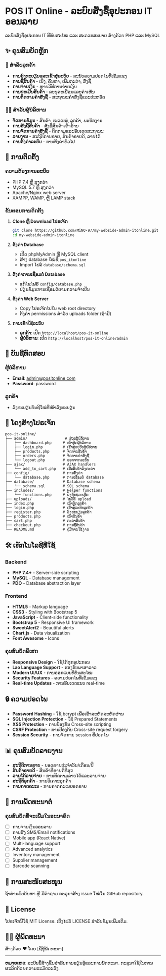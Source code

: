 # POS IT Online - ລະບົບສັ່ງຊື້ອຸປະກອນ IT ອອນລາຍ

ລະບົບສັ່ງຊື້ອຸປະກອນ IT ທີ່ທັນສະໄໝ ແລະ ສະດວກສະບາຍ ສ້າງດ້ວຍ PHP ແລະ MySQL

## ✨ ຄຸນສົມບັດຫຼັກ

### 🛒 ສໍາລັບລູກຄ້າ
- **ການລົງທະບຽນແລະເຂົ້າສູ່ລະບົບ** - ລະບົບຄວາມປອດໄພທີ່ເຂັ້ມແຂງ
- **ການຊື້ສິນຄ້າ** - ເບິ່ງ, ຄົ້ນຫາ, ເພີ່ມກະຕ່າ, ສັ່ງຊື້
- **ການຈ່າຍເງິນ** - ຫຼາຍວິທີການຈ່າຍເງິນ
- **ການປະເມີນສິນຄ້າ** - ລະບຸຄະເນື່ອນແລະຄຳເຫັນ
- **ການຕິດຕາມຄໍາສັ່ງຊື້** - ສະຖານະຄໍາສັ່ງຊື້ແລະປະຫວັດ

### 👨‍💼 ສໍາລັບຜູ້ບໍລິຫານ
- **ຈັດການຂໍ້ມູນ** - ສິນຄ້າ, ໝວດໝູ່, ລູກຄ້າ, ພະນັກງານ
- **ການສັ່ງຊື້ສິນຄ້າ** - ສັ່ງຊື້ສິນຄ້າເຂົ້າຮ້ານ
- **ການຈັດການຄໍາສັ່ງຊື້** - ຕິດຕາມແລະອັບເດດສະຖານະ
- **ລາຍງານ** - ສະຖິຕິການຂາຍ, ສິນຄ້າຂາຍດີ, ລາຍໄດ້
- **ການຕັ້ງຄ່າລະບົບ** - ການຕັ້ງຄ່າທົ່ວໄປ

## 🚀 ການຕິດຕັ້ງ

### ຄວາມຕ້ອງການລະບົບ
- PHP 7.4 ຫຼື ສູງກວ່າ
- MySQL 5.7 ຫຼື ສູງກວ່າ
- Apache/Nginx web server
- XAMPP, WAMP, ຫຼື LAMP stack

### ຂັ້ນຕອນການຕິດຕັ້ງ

1. **Clone ຫຼື Download ໂປຣເຈັກ**
   ```bash
   git clone https://github.com/MiNO-97/my-webside-admin-itonline.git
   cd my-webside-admin-itonline
   ```

2. **ຕັ້ງຄ່າ Database**
   - ເປີດ phpMyAdmin ຫຼື MySQL client
   - ສ້າງ database ໃໝ່ຊື່ `pos_itonline`
   - Import ໄຟລ໌ `database/schema.sql`

3. **ຕັ້ງຄ່າການເຊື່ອມຕໍ່ Database**
   - ແກ້ໄຂໄຟລ໌ `config/database.php`
   - ປ່ຽນຂໍ້ມູນການເຊື່ອມຕໍ່ຕາມຄວາມຈໍາເປັນ

4. **ຕັ້ງຄ່າ Web Server**
   - Copy ໂປຣເຈັກໄປໃນ web root directory
   - ຕັ້ງຄ່າ permissions ສໍາລັບ uploads folder (ຖ້າມີ)

5. **ການເຂົ້າໃຊ້ລະບົບ**
   - **ລູກຄ້າ**: ເປີດ `http://localhost/pos-it-online`
   - **ຜູ້ບໍລິຫານ**: ເປີດ `http://localhost/pos-it-online/admin`

## 🔐 ບັນຊີທົດສອບ

### ຜູ້ບໍລິຫານ
- **Email**: admin@positonline.com
- **Password**: password

### ລູກຄ້າ
- ລົງທະບຽນບັນຊີໃໝ່ທີ່ໜ້າລົງທະບຽນ

## 📁 ໂຄງສ້າງໂປຣເຈັກ

```
pos-it-online/
├── admin/                 # ສ່ວນຜູ້ບໍລິຫານ
│   ├── dashboard.php     # ໜ້າຫຼັກຜູ້ບໍລິຫານ
│   ├── login.php         # ເຂົ້າສູ່ລະບົບຜູ້ບໍລິຫານ
│   ├── products.php      # ຈັດການສິນຄ້າ
│   ├── orders.php        # ຈັດການຄໍາສັ່ງຊື້
│   └── logout.php        # ອອກຈາກລະບົບ
├── ajax/                 # AJAX handlers
│   └── add_to_cart.php   # ເພີ່ມສິນຄ້າລົງກະຕ່າ
├── config/               # ການຕັ້ງຄ່າ
│   └── database.php      # ການເຊື່ອມຕໍ່ database
├── database/             # Database schema
│   └── schema.sql        # SQL schema
├── includes/             # Helper functions
│   └── functions.php     # ຟັງຊັນຊ່ວຍເຫຼືອ
├── uploads/              # ໄຟລ໌ທີ່ upload
├── index.php             # ໜ້າຫຼັກລູກຄ້າ
├── login.php             # ເຂົ້າສູ່ລະບົບລູກຄ້າ
├── register.php          # ລົງທະບຽນລູກຄ້າ
├── products.php          # ໜ້າສິນຄ້າ
├── cart.php              # ກະຕ່າສິນຄ້າ
├── checkout.php          # ການຊື້ສິນຄ້າ
└── README.md             # ຄູ່ມືການໃຊ້ງານ
```

## 🛠️ ເທັກໂນໂລຊີທີ່ໃຊ້

### Backend
- **PHP 7.4+** - Server-side scripting
- **MySQL** - Database management
- **PDO** - Database abstraction layer

### Frontend
- **HTML5** - Markup language
- **CSS3** - Styling with Bootstrap 5
- **JavaScript** - Client-side functionality
- **Bootstrap 5** - Responsive UI framework
- **SweetAlert2** - Beautiful alerts
- **Chart.js** - Data visualization
- **Font Awesome** - Icons

### ຄຸນສົມບັດພິເສດ
- **Responsive Design** - ໃຊ້ໄດ້ທຸກອຸປະກອນ
- **Lao Language Support** - ຮອງຮັບພາສາລາວ
- **Modern UI/UX** - ການອອກແບບທີ່ທັນສະໄໝ
- **Security Features** - ຄວາມປອດໄພທີ່ເຂັ້ມແຂງ
- **Real-time Updates** - ການອັບເດດແບບ real-time

## 🔒 ຄວາມປອດໄພ

- **Password Hashing** - ໃຊ້ bcrypt ເພື່ອເຂົ້າລະຫັດລະຫັດຜ່ານ
- **SQL Injection Protection** - ໃຊ້ Prepared Statements
- **XSS Protection** - ການປ້ອງກັນ Cross-site scripting
- **CSRF Protection** - ການປ້ອງກັນ Cross-site request forgery
- **Session Security** - ການຈັດການ session ທີ່ປອດໄພ

## 📊 ຄຸນສົມບັດລາຍງານ

- **ສະຖິຕິການຂາຍ** - ຍອດຂາຍປະຈໍາວັນ/ເດືອນ/ປີ
- **ສິນຄ້າຂາຍດີ** - ສິນຄ້າທີ່ຂາຍດີທີ່ສຸດ
- **ລາຍໄດ້ລາຍຈ່າຍ** - ການຕິດຕາມລາຍໄດ້ແລະລາຍຈ່າຍ
- **ສະຖິຕິລູກຄ້າ** - ການວິເຄາະລູກຄ້າ
- **ການຄາດຄະເນ** - ການຄາດຄະເນຍອດຂາຍ

## 🚀 ການພັດທະນາຕໍ່

### ຄຸນສົມບັດທີ່ຈະເພີ່ມໃນອະນາຄົດ
- [ ] ການຈ່າຍເງິນອອນລາຍ
- [ ] ການສົ່ງ SMS/Email notifications
- [ ] Mobile app (React Native)
- [ ] Multi-language support
- [ ] Advanced analytics
- [ ] Inventory management
- [ ] Supplier management
- [ ] Barcode scanning

## 🤝 ການສະໜັບສະໜູນ

ຖ້າທ່ານພົບບັນຫາ ຫຼື ມີຄຳຖາມ ກະລຸນາສ້າງ issue ໃໝ່ໃນ GitHub repository.

## 📄 License

ໂປຣເຈັກນີ້ໃຊ້ MIT License. ເບິ່ງໄຟລ໌ LICENSE ສໍາລັບຂໍ້ມູນເພີ່ມເຕີມ.

## 👨‍💻 ຜູ້ພັດທະນາ

ສ້າງດ້ວຍ ❤️ ໂດຍ [ຊື່ຜູ້ພັດທະນາ]

---

**ຫມາຍເຫດ**: ລະບົບນີ້ສ້າງຂຶ້ນສໍາລັບການຮຽນຮູ້ແລະການພັດທະນາ. ກະລຸນາໃຊ້ໃນການຜະລິດດ້ວຍຄວາມລະມັດລະວັງ. 
